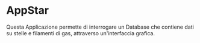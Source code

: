 # AppStar
Questa Applicazione permette di interrogare un Database 
che contiene dati su stelle e filamenti di gas, attraverso 
un'interfaccia grafica.
